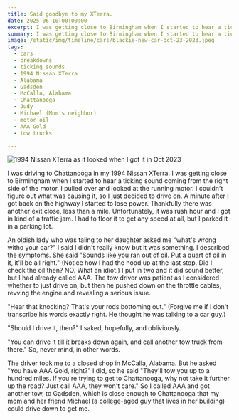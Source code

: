 ```yaml
---
title: Said goodbye to my XTerra.
date: 2025-06-10T00:00:00
excerpt: I was getting close to Birmingham when I started to hear a ticking sound coming from the right side of the motor.
summary: I was getting close to Birmingham when I started to hear a ticking sound coming from the right side of the motor.
image: /static/img/timeline/cars/blackie-new-car-oct-23-2023.jpeg
tags:
  - cars
  - breakdowns
  - ticking sounds
  - 1994 Nissan XTerra
  - Alabama
  - Gadsden
  - McCalla, Alabama
  - Chattanooga
  - Judy
  - Michael (Mom's neighbor)
  - motor oil
  - AAA Gold
  - tow trucks

---
```


![1994 Nissan XTerra as it looked when I got it in Oct 2023](/static/img/timeline/cars/blackie-new-car-oct-23-2023.jpeg)

I was driving to Chattanooga in my 1994 Nissan XTerra. I was getting close to Birmingham when I started to hear a ticking sound coming from the right side of the motor. I pulled over and looked at the running motor. I couldn't figure out what was causing it, so I just decided to drive on. A minute after I got back on the highway I started to lose power. Thankfully there was another exit close, less than a mile. Unfortunately, it was rush hour and I got in kind of a traffic jam.  I had to floor it to get any speed at all, but I parked it in a parking lot.

An oldish lady who was taling to her daughter asked me "what's wrong witho your car?" I said I didn't really know but it was something. I described the symptoms. She said "Sounds like you ran out of oil. Put a quart of oil in it, it'll be all right." (Notice how I had the hood up at the last stop. Did I check the oil then? NO. What an idiot.) I put in two and it did sound better, but I had already called AAA. The tow driver was patient as I considered whether to just drive on, but then he pushed down on the throttle cables, revving the engine and revealing a serious issue.

"Hear that knocking? That's your rods bottoming out." (Forgive me if I don't transcribe his words exactly right. He thought he was talking to a car guy.)

"Should I drive it, then?" I saked, hopefully, and obliviously.

"You can drive it till it breaks down again, and call another tow truck from there." So, never mind, in other words.

The driver took me to a closed shop in McCalla, Alabama. But he asked "You have AAA Gold, right?" I did, so he said "They'll tow you up to a hundred miles. If you're trying to get to Chattanooga, why not take it further up the road? Just call AAA, they won't care." So I called AAA and got another tow, to Gadsden, which is close enough to Chattanooga that my mom and her friend Michael (a college-aged guy that lives in her building) could drive down to get me.